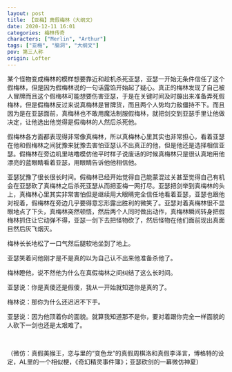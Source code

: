 ```yaml
---
layout: post
title: 【亚梅】真假梅林（大纲文）
date: 2020-12-11 16:01
categories: 梅林传奇
characters: ["Merlin", "Arthur"]
tags: ["亚梅", "脑洞", "大纲文"]
pov: 第三人称
origin: Lofter
---
```


某个怪物变成梅林的模样想要靠近和趁机杀死亚瑟，亚瑟一开始无条件信任了这个假梅林，但是因为假梅林说的一句话露馅开始起了疑心。真正的梅林发现了自己被人冒牌而且这个假梅林可能想要伤害亚瑟，于是在关键时间及时蹦出来准备弄死假梅林，但是假梅林反过来说真梅林是冒牌货，而且两个人势均力敌僵持不下。而且因为是在亚瑟面前，真梅林也不敢用魔法制服假梅林，就把剑交到亚瑟手里让他做决定，让他选出他觉得是假梅林的人然后杀死他。

假梅林各方面都表现得非常像真梅林，所以真梅林心里其实也非常担心，看着亚瑟在他和假梅林之间犹豫来犹豫去害怕亚瑟认不出真正的他，但是他还是选择相信亚瑟。假梅林在旁边叽里咕噜模仿他平时样子说废话的时候真梅林只是很认真地用他漂亮的蓝眼睛看着亚瑟，用眼睛告诉他他相信他。

亚瑟犹豫了很长很长时间。假梅林已经开始觉得自己能蒙混过关甚至觉得自己有机会在亚瑟砍了真梅林之后杀死亚瑟从而把亚梅一网打尽。亚瑟把剑举到真梅林的头上，真梅林心里其实非常害怕但是继续用大眼睛完全信任地看着亚瑟，亚瑟也跟他对视着，假梅林在旁边几乎要得意忘形露出胜利的微笑了。亚瑟对着真梅林很不显眼地点了下头，真梅林突然顿悟，然后两个人同时做出动作，真梅林瞬间转身把假梅林抓住让它动弹不得，亚瑟一剑下去把怪物砍了，然后怪物在他们面前现出真面目然后灰飞烟灭。

梅林长长地松了一口气然后腿软地坐到了地上。

亚瑟笑着问他刚才是不是真的以为自己认不出来他准备杀他了。

梅林瞪他，说不然他为什么在真假梅林之间纠结了这么长时间。

亚瑟说：你是真傻还是假傻，我从一开始就知道你是真的了。

梅林说：那你为什么还迟迟不下手。

亚瑟说：因为他顶着你的面貌。就算我知道那不是你，要对着跟你完全一样面貌的人砍下一剑也还是太艰难了。

<br>

（微仿：真假美猴王，恋与里的“变色龙”的真假周棋洛和真假李泽言，博格特的设定，AL里的一个相似梗，《奇幻精灵事件簿》；亚瑟砍剑的一幕微仿神夏）
